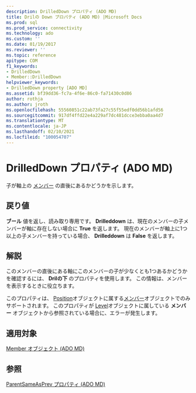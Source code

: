 ```yaml
---
description: DrilledDown プロパティ (ADO MD)
title: Drilの Down プロパティ (ADO MD) |Microsoft Docs
ms.prod: sql
ms.prod_service: connectivity
ms.technology: ado
ms.custom: ''
ms.date: 01/19/2017
ms.reviewer: ''
ms.topic: reference
apitype: COM
f1_keywords:
- DrilledDown
- Member::DrilledDown
helpviewer_keywords:
- DrilledDown property [ADO MD]
ms.assetid: bf39dd36-fc7a-4f6e-86c0-fa71430c0d86
author: rothja
ms.author: jroth
ms.openlocfilehash: 55560851c22ab73fa27c55f55edf0dd56b1afd56
ms.sourcegitcommit: 917df4ffd22e4a229af7dc481dcce3ebba0aa4d7
ms.translationtype: MT
ms.contentlocale: ja-JP
ms.lasthandoff: 02/10/2021
ms.locfileid: "100054707"
---
```

# <a name="drilleddown-property-ado-md"></a>DrilledDown プロパティ (ADO MD)
子が軸上の [メンバー](./member-object-ado-md.md) の直後にあるかどうかを示します。  
  
## <a name="return-values"></a>戻り値  
 **ブール** 値を返し、読み取り専用です。 **Drilleddown** は、現在のメンバーの子メンバーが軸に存在しない場合に **True** を返します。 現在のメンバーが軸上に1つ以上の子メンバーを持っている場合、 **Drilleddown** は **False** を返します。  
  
## <a name="remarks"></a>解説  
 このメンバーの直後にある軸にこのメンバーの子が少なくとも1つあるかどうかを確認するには、 **Drilの下** のプロパティを使用します。 この情報は、メンバーを表示するときに役立ちます。  
  
 このプロパティは、 [Position](./position-object-ado-md.md)オブジェクトに属する[メンバー](./member-object-ado-md.md)オブジェクトでのみサポートされます。 このプロパティが [Level](./level-object-ado-md.md)オブジェクトに属している **メンバー** オブジェクトから参照されている場合に、エラーが発生します。  
  
## <a name="applies-to"></a>適用対象  
 [Member オブジェクト (ADO MD)](./member-object-ado-md.md)  
  
## <a name="see-also"></a>参照  
 [ParentSameAsPrev プロパティ (ADO MD)](./parentsameasprev-property-ado-md.md)